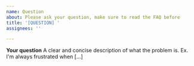 ```yaml
---
name: Question
about: Please ask your question, make sure to read the FAQ before
title: '[QUESTION] '
assignees: ''

---
```


**Your question**
A clear and concise description of what the problem is. Ex. I'm always frustrated when [...]
